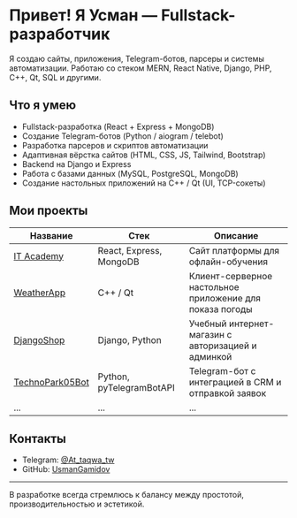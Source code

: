 # Привет! Я Усман — Fullstack-разработчик

Я создаю сайты, приложения, Telegram-ботов, парсеры и системы автоматизации. Работаю со стеком MERN, React Native, Django, PHP, C++, Qt, SQL и другими.

## Что я умею

- Fullstack-разработка (React + Express + MongoDB)
- Создание Telegram-ботов (Python / aiogram / telebot)
- Разработка парсеров и скриптов автоматизации
- Адаптивная вёрстка сайтов (HTML, CSS, JS, Tailwind, Bootstrap)
- Backend на Django и Express
- Работа с базами данных (MySQL, PostgreSQL, MongoDB)
- Создание настольных приложений на C++ / Qt (UI, TCP-сокеты)

## Мои проекты

| Название | Стек | Описание |
|----------|------|----------|
| [IT Academy](https://github.com/UsmanGamidov/Site-It-Academy) | React, Express, MongoDB | Сайт платформы для офлайн-обучения |
| [WeatherApp](https://github.com/UsmanGamidov/WeatherMonitorApp) | C++ / Qt | Клиент-серверное настольное приложение для показа погоды |
| [DjangoShop](https://github.com/UsmanGamidov/shop) | Django, Python | Учебный интернет-магазин с авторизацией и админкой |
| [TechnoPark05Bot](https://github.com/UsmanGamidov/tg_technopark) | Python, pyTelegramBotAPI | Telegram-бот с интеграцией в CRM и отправкой заявок |
| ... | ... | ... |

## Контакты

- Telegram: [@At_taqwa_tw](https://t.me/At_taqwa_tw)
- GitHub: [UsmanGamidov](https://github.com/UsmanGamidov)

---

В разработке всегда стремлюсь к балансу между простотой, производительностью и эстетикой.
